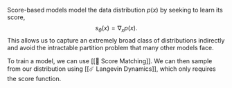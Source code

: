 Score-based models model the data distribution $p(x)$ by seeking to learn its score, 
$$
s_\theta(x) = \nabla_x p(x).
$$
 This allows us to capture an extremely broad class of distributions indirectly and avoid the intractable partition problem that many other models face.

To train a model, we can use [[🎼 Score Matching]]. We can then sample from our distribution using [[☄️ Langevin Dynamics]], which only requires the score function.